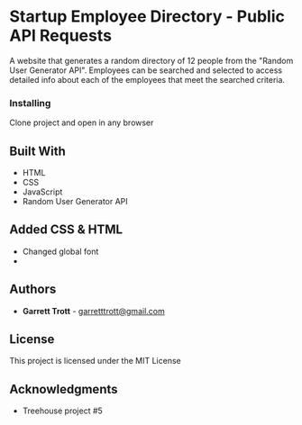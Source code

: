 # Startup Employee Directory - Public API Requests

A website that generates a random directory of 12 people from the "Random User Generator API". Employees can be searched and selected to access detailed info about each of the employees that meet the searched criteria.

### Installing

Clone project and open in any browser

## Built With

- HTML
- CSS
- JavaScript
- Random User Generator API

## Added CSS & HTML

- Changed global font
-

## Authors

- **Garrett Trott** - garretttrott@gmail.com

## License

This project is licensed under the MIT License

## Acknowledgments

- Treehouse project #5
